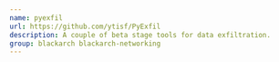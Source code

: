 ```yaml
---
name: pyexfil
url: https://github.com/ytisf/PyExfil
description: A couple of beta stage tools for data exfiltration.
group: blackarch blackarch-networking
---
```

